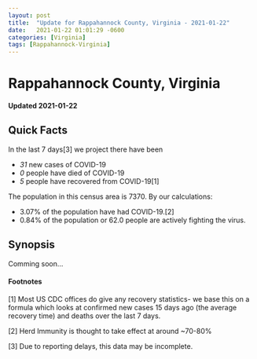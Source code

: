 ```yaml
---
layout: post
title:  "Update for Rappahannock County, Virginia - 2021-01-22"
date:   2021-01-22 01:01:29 -0600
categories: [Virginia]
tags: [Rappahannock-Virginia]
---
```


# Rappahannock County, Virginia
#### Updated 2021-01-22

## Quick Facts

In the last 7 days[3] we project there have been
- *31* new cases of COVID-19
- *0* people have died of COVID-19
- *5* people have recovered from COVID-19[1]

The population in this census area is 7370. By our calculations:
- 3.07% of the population have had COVID-19.[2]
- 0.84% of the population or 62.0 people are actively fighting the virus.

## Synopsis

Comming soon...


#### Footnotes

[1] Most US CDC offices do give any recovery statistics- we base this on a formula which looks at confirmed new cases
15 days ago (the average recovery time) and deaths over the last 7 days.

[2] Herd Immunity is thought to take effect at around ~70-80%

[3] Due to reporting delays, this data may be incomplete.
 
    
